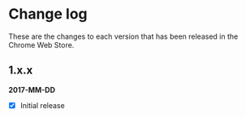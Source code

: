 # Change log

These are the changes to each version that has been released in the Chrome Web Store.

## 1.x.x 
**2017-MM-DD** 
- [x] Initial release



<!-- gregt 

PRE-LIVE
2nd tab 66, 3rd tab 24 - but is 3rd tab showing 66 again ?

POST LIVE
test google analytics
add github issues to email link section ? 
mads kristensens tweet about low nbr of reviews
add german, mexican, etc

-->